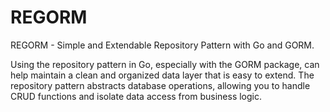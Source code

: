 
# REGORM
REGORM - Simple and Extendable Repository Pattern with Go and GORM.

Using the repository pattern in Go, especially with the GORM package, can help maintain a clean and organized data layer that is easy to extend. The repository pattern abstracts database operations, allowing you to handle CRUD functions and isolate data access from business logic.